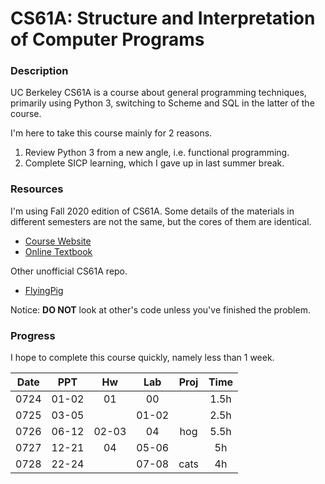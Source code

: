 # CS61A: Structure and Interpretation of Computer Programs

### Description

UC Berkeley CS61A is a course about general programming techniques, primarily using Python 3, switching to Scheme and SQL in the latter of the course.

I'm here to take this course mainly for 2 reasons.

1. Review Python 3 from a new angle, i.e. functional programming.
2. Complete SICP learning, which I gave up in last summer break.

### Resources

I'm using Fall 2020 edition of CS61A. Some details of the materials in different semesters are not the same, but the cores of them are identical.

- [Course Website](https://inst.eecs.berkeley.edu/~cs61a/fa20/)
- [Online Textbook](http://composingprograms.com/)

Other unofficial CS61A repo.

- [FlyingPig](https://github.com/PKUFlyingPig/CS61A)

Notice: **DO NOT** look at other's code unless you've finished the problem.

### Progress

I hope to complete this course quickly, namely less than 1 week.

|Date   |PPT    |Hw     |Lab    |Proj   |Time   |
|:-:    |:-:    |:-:    |:-:    |:-:    |:-:    |
|0724   |01-02  |01     |00     |       |1.5h   |
|0725   |03-05  |       |01-02  |       |2.5h   |
|0726   |06-12  |02-03  |04     |hog    |5.5h   |
|0727   |12-21  |04     |05-06  |       |5h     |
|0728   |22-24  |       |07-08  |cats   |4h     |